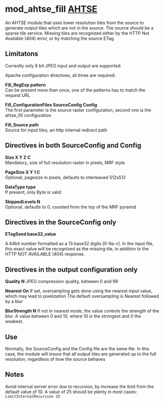# mod_ahtse_fill [AHTSE](https://github.com/lucianpls/AHTSE)

An AHTSE module that uses lower resolution tiles from the source to 
generate output tiles which are not in the source. The source should 
be a sparse tile service. Missing tiles are recognized either by the 
HTTP Not Available (404) error, or by matching the source ETag.  

## Limitatons
Currently only 8 bit JPEG input and output are supported.

Apache configuration directives, all three are required:

**Fill_RegExp pattern**  
Can be present more than once, one of the patterns has to match the request URL

**Fill_ConfigurationFiles SourceConfig Config**  
The first parameter is the source raster configuration, second one is the ahtse_fill configuration

**Fill_Source path**  
Source for input tiles, an http internal redirect path

## Directives in both SourceConfig and Config
**Size X Y Z C**  
Mandatory, size of full resolution raster in pixels, MRF style

**PageSize X Y 1 C**  
Optional, pagesize in pixels, defaults to interleaved 512x512

**DataType type**  
If present, only Byte is valid

**SkippedLevels N**  
Optional, defaults to 0, counted from the top of the MRF pyramid

## Directives in the SourceConfig only
**ETagSeed base32_value**  

A 64bit number formatted as a 13 base32 digits [0-9a-v]. In the input file, this exact value will be recognized as the 
missing tile, in addition to the HTTP NOT AVAILABLE (404) response.

## Directives in the output configuration only

**Quality N**
JPEG compression quality, between 0 and 99

**Nearest On**
If set, oversampling gets done using the nearest input value, which may lead to pixelization
The default oversampling is Nearest followed by a blur

**BlurStrength N**
If not in nearest mode, the value controls the strength of the blur. A value between 0 and 10, where 10 is the strongest and 0 the weakest.

## Use

Normally, the SourceConfig and the Config file are the same file. In this case, the module will insure that all output tiles are generated up to 
the full resolution, regardless of how the source behaves

## Notes

Avoid internal server error due to recursion, by increase the limit from the default value of 10. A value of 25 should be plenty in most cases:  
`LimitInternalRecursion 25`
